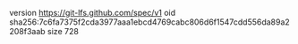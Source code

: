version https://git-lfs.github.com/spec/v1
oid sha256:7c6fa7375f2cda3977aaa1ebcd4769cabc806d6f1547cdd556da89a2208f3aab
size 728
